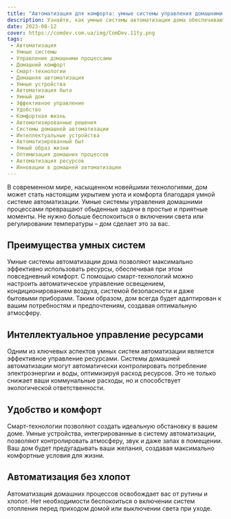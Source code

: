 ```yaml
---
title: "Автоматизация для комфорта: умные системы управления домашними процессами"
description: Узнайте, как умные системы автоматизации дома обеспечивают комфорт и эффективное управление повседневными процессами. Интегрируйте смарт-технологии в свою жизнь уже сегодня.
date: 2023-08-12
cover: https://comdev.com.ua/img/ComDev.11ty.png
tags:
 - Автоматизация
 - Умные системы
 - Управление домашними процессами
 - Домашний комфорт
 - Смарт-технологии
 - Домашняя автоматизация
 - Умные устройства
 - Автоматизация быта
 - Умный дом
 - Эффективное управление
 - Удобство
 - Комфортная жизнь
 - Автоматизированные решения
 - Системы домашней автоматизации
 - Интеллектуальные устройства
 - Автоматизированный быт
 - Умный образ жизни
 - Оптимизация домашних процессов
 - Автоматизация ресурсов
 - Инновации в домашней автоматизации
---
```


В современном мире, насыщенном новейшими технологиями, дом может стать настоящим укрытием уюта и комфорта благодаря умной системе автоматизации. Умные системы управления домашними процессами превращают обыденные задачи в простые и приятные моменты. Не нужно больше беспокоиться о включении света или регулировании температуры – дом сделает это за вас.

## Преимущества умных систем

Умные системы автоматизации дома позволяют максимально эффективно использовать ресурсы, обеспечивая при этом повседневный комфорт. С помощью смарт-технологий можно настроить автоматическое управление освещением, кондиционированием воздуха, системой безопасности и даже бытовыми приборами. Таким образом, дом всегда будет адаптирован к вашим потребностям и предпочтениям, создавая оптимальную атмосферу.

## Интеллектуальное управление ресурсами

Одним из ключевых аспектов умных систем автоматизации является эффективное управление ресурсами. Системы домашней автоматизации могут автоматически контролировать потребление электроэнергии и воды, оптимизируя расход ресурсов. Это не только снижает ваши коммунальные расходы, но и способствует экологической ответственности.

## Удобство и комфорт

Смарт-технологии позволяют создать идеальную обстановку в вашем доме. Умные устройства, интегрированные в систему автоматизации, позволяют контролировать атмосферу, звук и даже запах в помещении. Ваш дом будет предугадывать ваши желания, создавая максимально комфортные условия для жизни.

## Автоматизация без хлопот

Автоматизация домашних процессов освобождает вас от рутины и хлопот. Нет необходимости беспокоиться о включении систем отопления перед приходом домой или выключении света при уходе.
